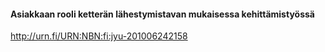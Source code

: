 #### Asiakkaan rooli ketterän lähestymistavan mukaisessa kehittämistyössä

http://urn.fi/URN:NBN:fi:jyu-201006242158
